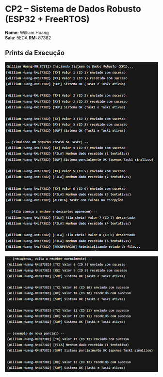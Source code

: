 # CP2 – Sistema de Dados Robusto (ESP32 + FreeRTOS)

**Nome:** William Huang  
**Sala:** 5ECA
**RM:** 87382

## Prints da Execução

![exec1](./exec1.png)

![exec2](./exec2.png)



